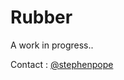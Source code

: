 Rubber
===
A work in progress..

Contact : [@stephenpope](http://www.twitter.com/stephenpope/ "Twitter : @stephenpope")
